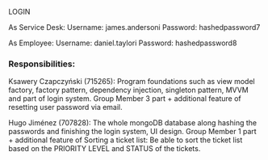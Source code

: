 LOGIN

As Service Desk:
Username: james.andersoni
Password: hashedpassword7

As Employee:
Username: daniel.taylori
Password: hashedpassword8

### Responsibilities:
Ksawery Czapczyński (715265): Program foundations such as view model factory, factory pattern, dependency injection, singleton pattern, MVVM and part of login system. Group Member 3 part + additional feature of resetting user password via email.

Hugo Jiménez (707828): The whole mongoDB database along hashing the passwords and finishing the login system, UI design. Group Member 1 part + additional feature of Sorting a ticket list: Be able to sort the ticket list based on the PRIORITY LEVEL and STATUS of the tickets.
